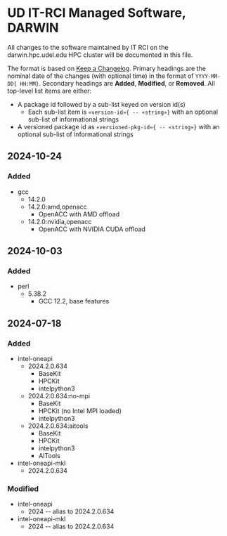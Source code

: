 # UD IT-RCI Managed Software, DARWIN

All changes to the software maintained by IT RCI on the darwin.hpc.udel.edu HPC cluster will be documented in this file.

The format is based on [Keep a Changelog](https://keepachangelog.com/en/1.1.0/).  Primary headings are the nominal date of the changes (with optional time) in the format of `YYYY-MM-DD{ HH:MM}`.  Secondary headings are **Added**, **Modified**, or **Removed**.  All top-level list items are either:

- A package id followed by a sub-list keyed on version id(s)
    - Each sub-list item is `«version-id»{ -- «string»}` with an optional sub-list of informational strings
- A versioned package id as `«versioned-pkg-id»{ -- «string»}` with an optional sub-list of informational strings

## 2024-10-24

### Added
- gcc
    - 14.2.0
    - 14.2.0:amd,openacc
        - OpenACC with AMD offload
    - 14.2.0:nvidia,openacc
        - OpenACC with NVIDIA CUDA offload

## 2024-10-03

### Added
- perl
    - 5.38.2
        - GCC 12.2, base features

## 2024-07-18

### Added
- intel-oneapi
    - 2024.2.0.634
        - BaseKit
        - HPCKit
        - intelpython3
    - 2024.2.0.634:no-mpi
        - BaseKit
        - HPCKit (no Intel MPI loaded)
        - intelpython3
    - 2024.2.0.634:aitools
        - BaseKit
        - HPCKit
        - intelpython3
        - AITools
- intel-oneapi-mkl
    - 2024.2.0.634

### Modified
- intel-oneapi
    - 2024 -- alias to 2024.2.0.634
- intel-oneapi-mkl
    - 2024 -- alias to 2024.2.0.634
